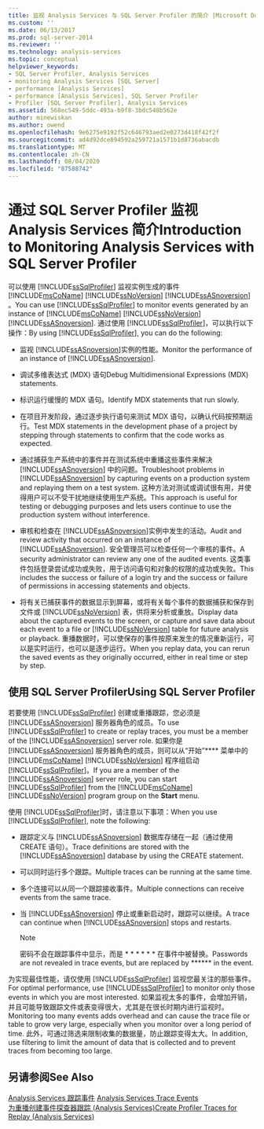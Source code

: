 ```yaml
---
title: 监视 Analysis Services 与 SQL Server Profiler 的简介 |Microsoft Docs
ms.custom: ''
ms.date: 06/13/2017
ms.prod: sql-server-2014
ms.reviewer: ''
ms.technology: analysis-services
ms.topic: conceptual
helpviewer_keywords:
- SQL Server Profiler, Analysis Services
- monitoring Analysis Services [SQL Server]
- performance [Analysis Services]
- performance [Analysis Services], SQL Server Profiler
- Profiler [SQL Server Profiler], Analysis Services
ms.assetid: 568ec549-5ddc-493a-b9f8-3bdc548b562e
author: minewiskan
ms.author: owend
ms.openlocfilehash: 9e6275e9192f52c646793aed2e0273d418f42f2f
ms.sourcegitcommit: ad4d92dce894592a259721a1571b1d8736abacdb
ms.translationtype: MT
ms.contentlocale: zh-CN
ms.lasthandoff: 08/04/2020
ms.locfileid: "87588742"
---
```

# <a name="introduction-to-monitoring-analysis-services-with-sql-server-profiler"></a><span data-ttu-id="73dd9-102">通过 SQL Server Profiler 监视 Analysis Services 简介</span><span class="sxs-lookup"><span data-stu-id="73dd9-102">Introduction to Monitoring Analysis Services with SQL Server Profiler</span></span>
  <span data-ttu-id="73dd9-103">可以使用 [!INCLUDE[ssSqlProfiler](../../includes/sssqlprofiler-md.md)] 监视实例生成的事件 [!INCLUDE[msCoName](../../includes/msconame-md.md)] [!INCLUDE[ssNoVersion](../../includes/ssnoversion-md.md)] [!INCLUDE[ssASnoversion](../../includes/ssasnoversion-md.md)] 。</span><span class="sxs-lookup"><span data-stu-id="73dd9-103">You can use [!INCLUDE[ssSqlProfiler](../../includes/sssqlprofiler-md.md)] to monitor events generated by an instance of [!INCLUDE[msCoName](../../includes/msconame-md.md)] [!INCLUDE[ssNoVersion](../../includes/ssnoversion-md.md)] [!INCLUDE[ssASnoversion](../../includes/ssasnoversion-md.md)].</span></span> <span data-ttu-id="73dd9-104">通过使用 [!INCLUDE[ssSqlProfiler](../../includes/sssqlprofiler-md.md)]，可以执行以下操作：</span><span class="sxs-lookup"><span data-stu-id="73dd9-104">By using [!INCLUDE[ssSqlProfiler](../../includes/sssqlprofiler-md.md)], you can do the following:</span></span>  
  
-   <span data-ttu-id="73dd9-105">监视 [!INCLUDE[ssASnoversion](../../includes/ssasnoversion-md.md)]实例的性能。</span><span class="sxs-lookup"><span data-stu-id="73dd9-105">Monitor the performance of an instance of [!INCLUDE[ssASnoversion](../../includes/ssasnoversion-md.md)].</span></span>  
  
-   <span data-ttu-id="73dd9-106">调试多维表达式 (MDX) 语句</span><span class="sxs-lookup"><span data-stu-id="73dd9-106">Debug Multidimensional Expressions (MDX) statements.</span></span>  
  
-   <span data-ttu-id="73dd9-107">标识运行缓慢的 MDX 语句。</span><span class="sxs-lookup"><span data-stu-id="73dd9-107">Identify MDX statements that run slowly.</span></span>  
  
-   <span data-ttu-id="73dd9-108">在项目开发阶段，通过逐步执行语句来测试 MDX 语句，以确认代码按预期运行。</span><span class="sxs-lookup"><span data-stu-id="73dd9-108">Test MDX statements in the development phase of a project by stepping through statements to confirm that the code works as expected.</span></span>  
  
-   <span data-ttu-id="73dd9-109">通过捕获生产系统中的事件并在测试系统中重播这些事件来解决 [!INCLUDE[ssASnoversion](../../includes/ssasnoversion-md.md)] 中的问题。</span><span class="sxs-lookup"><span data-stu-id="73dd9-109">Troubleshoot problems in [!INCLUDE[ssASnoversion](../../includes/ssasnoversion-md.md)] by capturing events on a production system and replaying them on a test system.</span></span> <span data-ttu-id="73dd9-110">这种方法对测试或调试很有用，并使得用户可以不受干扰地继续使用生产系统。</span><span class="sxs-lookup"><span data-stu-id="73dd9-110">This approach is useful for testing or debugging purposes and lets users continue to use the production system without interference.</span></span>  
  
-   <span data-ttu-id="73dd9-111">审核和检查在 [!INCLUDE[ssASnoversion](../../includes/ssasnoversion-md.md)]实例中发生的活动。</span><span class="sxs-lookup"><span data-stu-id="73dd9-111">Audit and review activity that occurred on an instance of [!INCLUDE[ssASnoversion](../../includes/ssasnoversion-md.md)].</span></span> <span data-ttu-id="73dd9-112">安全管理员可以检查任何一个审核的事件。</span><span class="sxs-lookup"><span data-stu-id="73dd9-112">A security administrator can review any one of the audited events.</span></span> <span data-ttu-id="73dd9-113">这类事件包括登录尝试成功或失败，用于访问语句和对象的权限的成功或失败。</span><span class="sxs-lookup"><span data-stu-id="73dd9-113">This includes the success or failure of a login try and the success or failure of permissions in accessing statements and objects.</span></span>  
  
-   <span data-ttu-id="73dd9-114">将有关已捕获事件的数据显示到屏幕，或将有关每个事件的数据捕获和保存到文件或 [!INCLUDE[ssNoVersion](../../includes/ssnoversion-md.md)] 表，供将来分析或重放。</span><span class="sxs-lookup"><span data-stu-id="73dd9-114">Display data about the captured events to the screen, or capture and save data about each event to a file or [!INCLUDE[ssNoVersion](../../includes/ssnoversion-md.md)] table for future analysis or playback.</span></span> <span data-ttu-id="73dd9-115">重播数据时，可以使保存的事件按原来发生的情况重新运行，可以是实时运行，也可以是逐步运行。</span><span class="sxs-lookup"><span data-stu-id="73dd9-115">When you replay data, you can rerun the saved events as they originally occurred, either in real time or step by step.</span></span>  
  
## <a name="using-sql-server-profiler"></a><span data-ttu-id="73dd9-116">使用 SQL Server Profiler</span><span class="sxs-lookup"><span data-stu-id="73dd9-116">Using SQL Server Profiler</span></span>  
 <span data-ttu-id="73dd9-117">若要使用 [!INCLUDE[ssSqlProfiler](../../includes/sssqlprofiler-md.md)] 创建或重播跟踪，您必须是 [!INCLUDE[ssASnoversion](../../includes/ssasnoversion-md.md)] 服务器角色的成员。</span><span class="sxs-lookup"><span data-stu-id="73dd9-117">To use [!INCLUDE[ssSqlProfiler](../../includes/sssqlprofiler-md.md)] to create or replay traces, you must be a member of the [!INCLUDE[ssASnoversion](../../includes/ssasnoversion-md.md)] server role.</span></span> <span data-ttu-id="73dd9-118">如果你是 [!INCLUDE[ssASnoversion](../../includes/ssasnoversion-md.md)] 服务器角色的成员，则可以从“开始”\*\*\*\* 菜单中的 [!INCLUDE[msCoName](../../includes/msconame-md.md)] [!INCLUDE[ssNoVersion](../../includes/ssnoversion-md.md)] 程序组启动 [!INCLUDE[ssSqlProfiler](../../includes/sssqlprofiler-md.md)]。</span><span class="sxs-lookup"><span data-stu-id="73dd9-118">If you are a member of the [!INCLUDE[ssASnoversion](../../includes/ssasnoversion-md.md)] server role, you can start [!INCLUDE[ssSqlProfiler](../../includes/sssqlprofiler-md.md)] from the [!INCLUDE[msCoName](../../includes/msconame-md.md)] [!INCLUDE[ssNoVersion](../../includes/ssnoversion-md.md)] program group on the **Start** menu.</span></span>  
  
 <span data-ttu-id="73dd9-119">使用 [!INCLUDE[ssSqlProfiler](../../includes/sssqlprofiler-md.md)]时，请注意以下事项：</span><span class="sxs-lookup"><span data-stu-id="73dd9-119">When you use [!INCLUDE[ssSqlProfiler](../../includes/sssqlprofiler-md.md)], note the following:</span></span>  
  
-   <span data-ttu-id="73dd9-120">跟踪定义与 [!INCLUDE[ssASnoversion](../../includes/ssasnoversion-md.md)] 数据库存储在一起（通过使用 CREATE 语句）。</span><span class="sxs-lookup"><span data-stu-id="73dd9-120">Trace definitions are stored with the [!INCLUDE[ssASnoversion](../../includes/ssasnoversion-md.md)] database by using the CREATE statement.</span></span>  
  
-   <span data-ttu-id="73dd9-121">可以同时运行多个跟踪。</span><span class="sxs-lookup"><span data-stu-id="73dd9-121">Multiple traces can be running at the same time.</span></span>  
  
-   <span data-ttu-id="73dd9-122">多个连接可以从同一个跟踪接收事件。</span><span class="sxs-lookup"><span data-stu-id="73dd9-122">Multiple connections can receive events from the same trace.</span></span>  
  
-   <span data-ttu-id="73dd9-123">当 [!INCLUDE[ssASnoversion](../../includes/ssasnoversion-md.md)] 停止或重新启动时，跟踪可以继续。</span><span class="sxs-lookup"><span data-stu-id="73dd9-123">A trace can continue when [!INCLUDE[ssASnoversion](../../includes/ssasnoversion-md.md)] stops and restarts.</span></span>  
  
    > [!NOTE]  
    >  <span data-ttu-id="73dd9-124">密码不会在跟踪事件中显示，而是 \* \* \* \* \* \* 在事件中被替换。</span><span class="sxs-lookup"><span data-stu-id="73dd9-124">Passwords are not revealed in trace events, but are replaced by \*\*\*\*\*\* in the event.</span></span>  
  
 <span data-ttu-id="73dd9-125">为实现最佳性能，请仅使用 [!INCLUDE[ssSqlProfiler](../../includes/sssqlprofiler-md.md)] 监视您最关注的那些事件。</span><span class="sxs-lookup"><span data-stu-id="73dd9-125">For optimal performance, use [!INCLUDE[ssSqlProfiler](../../includes/sssqlprofiler-md.md)] to monitor only those events in which you are most interested.</span></span> <span data-ttu-id="73dd9-126">如果监视太多的事件，会增加开销，并且可能导致跟踪文件或表变得很大，尤其是在很长时期内进行监视时。</span><span class="sxs-lookup"><span data-stu-id="73dd9-126">Monitoring too many events adds overhead and can cause the trace file or table to grow very large, especially when you monitor over a long period of time.</span></span> <span data-ttu-id="73dd9-127">此外，可通过筛选来限制收集的数据量，防止跟踪变得太大。</span><span class="sxs-lookup"><span data-stu-id="73dd9-127">In addition, use filtering to limit the amount of data that is collected and to prevent traces from becoming too large.</span></span>  
  
## <a name="see-also"></a><span data-ttu-id="73dd9-128">另请参阅</span><span class="sxs-lookup"><span data-stu-id="73dd9-128">See Also</span></span>  
 <span data-ttu-id="73dd9-129">[Analysis Services 跟踪事件](https://docs.microsoft.com/bi-reference/trace-events/analysis-services-trace-events) </span><span class="sxs-lookup"><span data-stu-id="73dd9-129">[Analysis Services Trace Events](https://docs.microsoft.com/bi-reference/trace-events/analysis-services-trace-events) </span></span>  
 [<span data-ttu-id="73dd9-130">为重播创建事件探查器跟踪 (Analysis Services)</span><span class="sxs-lookup"><span data-stu-id="73dd9-130">Create Profiler Traces for Replay &#40;Analysis Services&#41;</span></span>](create-profiler-traces-for-replay-analysis-services.md)  
  
  
